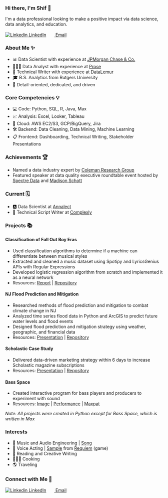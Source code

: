 ### Hi there, I'm Shif 🤝
I'm a data professional looking to make a positive impact via data science, data analytics, and education. <br><br>
[![Linkedin](https://i.stack.imgur.com/gVE0j.png) LinkedIn](https://www.linkedin.com/in/shifra-isaacs/)
&nbsp;     [<img src="https://upload.wikimedia.org/wikipedia/commons/thumb/7/7e/Gmail_icon_%282020%29.svg/2560px-Gmail_icon_%282020%29.svg.png" width="14"> Email](mailto:shifraisaacs@gmail.com)
&nbsp;

### About Me ✨
- 📊 Data Scientist with experience at [JPMorgan Chase & Co.](https://www.jpmorganchase.com/)
- 👩🏻‍💻 Data Analyst with experience at [Prose](https://prose.com/)
- 📝 Technical Writer with experience at [DataLemur](https://datalemur.com/)
- 🎓 B.S. Analytics from Rutgers University
- 🔎 Detail-oriented, dedicated, and driven

### Core Competencies 💡
- 💻 Code: Python, SQL, R, Java, Max
- 📈 Analysis: Excel, Looker, Tableau
- 💭 Cloud: AWS EC2/S3, GCP/BigQuery, Jira 
- 🛠 Backend: Data Cleaning, Data Mining, Machine Learning
- 📋 Frontend: Dashboarding, Technical Writing, Stakeholder Presentations

### Achievements 🏆
- Named a data industry expert by [Coleman Research Group](https://www.colemanrg.com/)
- Featured speaker at data quality executive roundtable event hosted by [Spectre Data](https://www.spectredata.com/) and [Madison Schott](https://www.linkedin.com/in/schottmadison)

### Current 🗓️
- 🅰 Data Scientist at [Annalect](https://www.annalect.com/)
- 🍏 Technical Script Writer at [Complexly](https://complexly.com/)

### Projects 📚

#### Classification of Fall Out Boy Eras
- Used classification algorithms to determine if a machine can differentiate between musical styles
- Extracted and cleaned a music dataset using Spotipy and LyricsGenius APIs with Regular Expressions
- Developed logistic regression algorithm from scratch and implemented it as a neural network
- Resources: [Report](https://docs.google.com/document/d/1r6A2JHU6jtBoxAq3eWm2eP08l_u6KRtKTEpcoQXS84I/edit) | [Repository](https://github.com/Ho1yShif/FOB_LR_Public)

#### NJ Flood Prediction and Mitigation
- Researched methods of flood prediction and mitigation to combat climate change in NJ
- Analyzed time series flood data in Python and ArcGIS to predict future water levels and flood events
- Designed flood prediction and mitigation strategy using weather, geographic, and financial data
- Resources: [Presentation](https://docs.google.com/presentation/d/13MLbYKmZbhku9h3XqiFmrV2p6uzkDECL71DOnnmPDoA/edit?usp=sharing) | [Repository](https://github.com/Ho1yShif/cgi_flood_prediction_mitigation)

#### Scholastic Case Study
- Delivered data-driven marketing strategy within 6 days to increase Scholastic magazine subscriptions
- Resources: [Presentation](https://docs.google.com/presentation/d/1byG2IWTIwEszTSkUKbFq27o5yR9ES3Z0/edit#slide=id.p1) | [Repository](https://github.com/Ho1yShif/Scholastic_Case_Study/tree/main)

#### Bass Space
- Created interactive program for bass players and producers to experiment with sound
- Resources: [Image](https://drive.google.com/file/d/19lunK3oAstEMQtdA2LK6TbXpkfBkPII_/view) | [Performance](https://drive.google.com/file/d/1dJ8IYeFnaSWpMQMjpGvmmJYJGp68x29U/view?usp=sharing) | [Maxpat](https://drive.google.com/file/d/1YaUdhs_axN_IZUWDhWUBhQ_HW6ZPyWyu/view?usp=sharing)

*Note: All projects were created in Python except for Bass Space, which is written in Max*

### Interests
- 🎵 Music and Audio Engineering | [Song](https://www.youtube.com/watch?v=pnHrRrjpf0Q&feature=youtu.be)
- 🎤 Voice Acting | [Sample](https://drive.google.com/drive/folders/1GRZ31VYyQkSdkZDMP6lc32muYjZvGtry) from [Requiem](https://www.roblox.com/games/9028852524/Requiem) (game)
- 📖 Reading and Creative Writing
- 👩🏻‍🍳 Cooking
- 🌎 Traveling

### Connect with Me 🔗
[![Linkedin](https://i.stack.imgur.com/gVE0j.png) LinkedIn](https://www.linkedin.com/in/shifra-isaacs/)
&nbsp;     [<img src="https://upload.wikimedia.org/wikipedia/commons/thumb/7/7e/Gmail_icon_%282020%29.svg/2560px-Gmail_icon_%282020%29.svg.png" width="14"> Email](mailto:shifraisaacs@gmail.com)
&nbsp;

